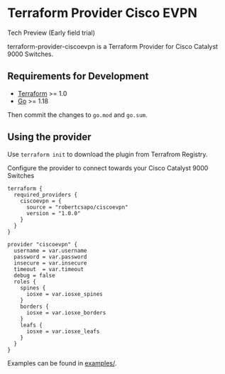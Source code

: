 # Terraform Provider Cisco EVPN
Tech Preview (Early field trial)

terraform-provider-ciscoevpn is a Terraform Provider for Cisco Catalyst 9000 Switches.

## Requirements for Development

- [Terraform](https://www.terraform.io/downloads.html) >= 1.0
- [Go](https://golang.org/doc/install) >= 1.18

Then commit the changes to `go.mod` and `go.sum`.

## Using the provider

Use ```terraform init``` to download the plugin from Terrafrom Registry.

Configure the provider to connect towards your Cisco Catalyst 9000 Switches
```
terraform {
  required_providers {
    ciscoevpn = {
      source = "robertcsapo/ciscoevpn"
      version = "1.0.0"
    }
  }
}

provider "ciscoevpn" {
  username = var.username
  password = var.password
  insecure = var.insecure
  timeout  = var.timeout
  debug = false
  roles {
    spines {
      iosxe = var.iosxe_spines
    }
    borders {
      iosxe = var.iosxe_borders
    }
    leafs {
      iosxe = var.iosxe_leafs
    }
  }
}
```

Examples can be found in [examples/](./examples/).